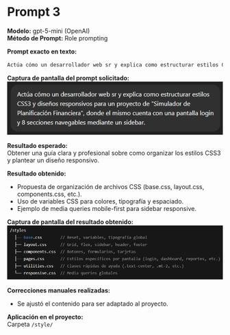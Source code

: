 # Prompt 3  

**Modelo:**  gpt-5-mini (OpenAI)  
**Método de Prompt:** Role prompting  

**Prompt exacto en texto:**  

``` bash
Actúa cómo un desarrollador web sr y explica como estructurar estilos CSS3 y diseños responsivos para un proyecto de "Simulador de Planificación Financiera", donde el mismo cuenta con una pantalla login y 8 secciones navegables mediante un sidebar.
```

**Captura de pantalla del prompt solicitado:**  
![Captura del prompt](../02-prompts/capturas/prompt-3/prompt.png)   

**Resultado esperado:**  
Obtener una guía clara y profesional sobre como organizar los estilos CSS3 y plantear un diseño responsivo.  

**Resultado obtenido:**  
* Propuesta de organización de archivos CSS (base.css, layout.css, components.css, etc.).  
* Uso de variables CSS para colores, tipografía y espaciado.  
* Ejemplo de media queries mobile-first para sidebar responsive.  

**Captura de pantalla del resultado obtenido:**  
![Captura del resultado](../02-prompts/capturas/prompt-3/resultado.png)  

**Correcciones manuales realizadas:**
* Se ajustó el contenido para ser adaptado al proyecto.  

**Aplicación en el proyecto:**  
Carpeta `/style/`  
